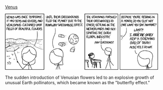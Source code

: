 [Venus](https://xkcd.com/1519)

![Venus](./random_comic.png)

The sudden introduction of Venusian flowers led to an explosive growth of unusual Earth pollinators, which became known as the "butterfly effect."

